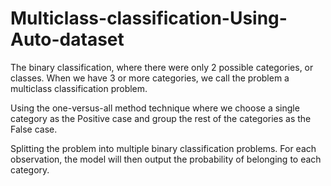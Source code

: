 # Multiclass-classification-Using-Auto-dataset

The binary classification, where there were only 2 possible categories, or classes. When we have 3 or more categories, we call the problem a multiclass classification problem.

Using the one-versus-all method technique where we choose a single category as the Positive case and group the rest of the categories as the False case. 

Splitting the problem into multiple binary classification problems. For each observation, the model will then output the probability of belonging to each category.


